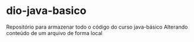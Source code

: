 # dio-java-basico
Repositório para armazenar todo o código do curso java-básico
Alterando conteúdo de um arquivo de forma local
